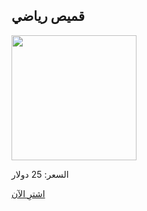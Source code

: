 <h2>قميص رياضي</h2>
<img src="images/shirt.jpg" width="200" />
<p>السعر: 25 دولار</p>
<a href="https://www.paypal.me/اسمك/25" target="_blank">اشترِ الآن</a>
